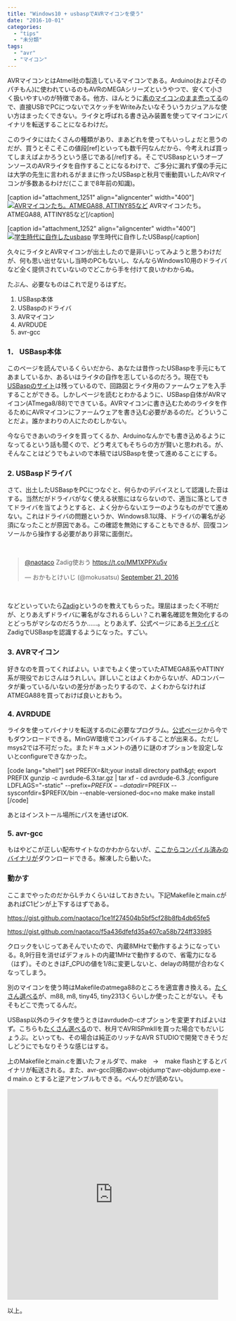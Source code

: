 ```yaml
---
title: "Windows10 + usbaspでAVRマイコンを使う"
date: "2016-10-01"
categories: 
  - "tips"
  - "未分類"
tags: 
  - "avr"
  - "マイコン"
---
```


AVRマイコンとはAtmel社の製造しているマイコンである。Arduino(およびそのパチもん)に使われているのもAVRのMEGAシリーズというやつで、安くて小さく扱いやすいのが特徴である。他方、ほんとうに[素のマイコンのまま売ってる](https://www.google.co.jp/search?q=atmel+atmega88&client=firefox-b&source=lnms&tbm=isch&sa=X&ved=0ahUKEwjH29ebtbLPAhXBpJQKHRpvA1AQ_AUICCgB&biw=1449&bih=994)ので、直接USBでPCにつないでスケッチをWriteみたいなそういうカジュアルな使い方はまったくできない。ライタと呼ばれる書き込み装置を使ってマイコンにバイナリを転送することになるわけだ。

このライタにはたくさんの種類があり、まあどれを使ってもいっしょだと思うのだが、買うとそこそこの値段\[ref\]といっても数千円なんだから、今考えれば買ってしまえばよかろうという感じである\[/ref\]する。そこでUSBaspというオープンソースのAVRライタを自作することになるわけで、ご多分に漏れず僕の手元には大学の先生に言われるがままに作ったUSBaspと秋月で衝動買いしたAVRマイコンが多数あるわけだ(ここまで8年前の知識)。

\[caption id="attachment\_1251" align="aligncenter" width="400"\][![AVRマイコンたち。ATMEGA88, ATTINY85など](https://blog.naotaco.com/assets/images/posts/2016/10/WP_20160929_00_52_57_Rich-400x300.jpg)](https://blog.naotaco.com/assets/images/posts/2016/10/WP_20160929_00_52_57_Rich.jpg) AVRマイコンたち。ATMEGA88, ATTINY85など\[/caption\]

\[caption id="attachment\_1252" align="aligncenter" width="400"\][![学生時代に自作したusbasp](https://blog.naotaco.com/assets/images/posts/2016/10/WP_20160929_00_53_38_Rich-400x300.jpg)](https://blog.naotaco.com/assets/images/posts/2016/10/WP_20160929_00_53_38_Rich.jpg) 学生時代に自作したUSBasp\[/caption\]

久々にライタとAVRマイコンが出土したので是非いじってみようと思うわけだが、何も思い出せないし当時のPCもないし、なんならWindows10用のドライバなど全く提供されていないのでどこから手を付けて良いかわからぬ。

たぶん、必要なものはこれで足りるはずだ。

1. USBasp本体
2. USBaspのドライバ
3. AVRマイコン
4. AVRDUDE
5. avr-gcc

### 1． USBasp本体

このページを読んでいるくらいだから、あなたは昔作ったUSBaspを手元にもてあましているか、あるいはライタの自作を志しているのだろう。現在でも[USBaspのサイト](http://www.fischl.de/usbasp/)は残っているので、回路図とライタ用のファームウェアを入手することができる。しかしページを読むとわかるように、USBasp自体がAVRマイコン(ATmega8/88)でできている。AVRマイコンに書き込むためのライタを作るためにAVRマイコンにファームウェアを書き込む必要があるのだ。どういうことだよ。誰かまわりの人にたのむしかない。

今ならできあいのライタを買ってくるか、Arduinoなんかでも書き込めるようになってるという話も聞くので、どう考えてもそちらの方が賢いと思われる。が、そんなことはどうでもよいので本稿ではUSBaspを使って進めることにする。

### 2\. USBaspドライバ

さて、出土したUSBaspをPCにつなぐと、何らかのデバイスとして認識した音はする。当然だがドライバがなく使える状態にはならないので、適当に落としてきてドライバを当てようとすると、よく分からないエラーのようなものがでて進めない。これはドライバの問題というか、Windows8.1以降、ドライバの署名が必須になったことが原因である。この確認を無効にすることもできるが、回復コンソールから操作する必要があり非常に面倒だ。

 

<blockquote class="twitter-tweet" data-lang="en"><p dir="ltr" lang="ja"><a href="https://twitter.com/naotaco">@naotaco</a> Zadig使おう <a href="https://t.co/MM1XPPXu5v">https://t.co/MM1XPPXu5v</a></p>— おかもとけいじ (@mokusatsu) <a href="https://twitter.com/mokusatsu/status/778524563411841024">September 21, 2016</a></blockquote>

<script async src="//platform.twitter.com/widgets.js" charset="utf-8"></script>

 

などといっていたら[Zadig](http://zadig.akeo.ie/)というのを教えてもらった。理屈はまったく不明だが、とりあえずドライバに署名がなされるらしい？これ署名確認を無効化するのとどっちがマシなのだろうか……。とりあえず、公式ページにある[ドライバ](http://www.fischl.de/usbasp/)とZadigでUSBaspを認識するようになった。すごい。

### 3\. AVRマイコン

好きなのを買ってくればよい。いまでもよく使っていたATMEGA8系やATTINY系が現役でおじさんはうれしい。詳しいことはよくわからないが、ADコンバータが乗っている/いないの差分があったりするので、よくわからなければATMEGA88を買っておけば良いとおもう。

### 4\. AVRDUDE

ライタを使ってバイナリを転送するのに必要なプログラム。[公式ページ](http://www.nongnu.org/avrdude/)から今でもダウンロードできる。MinGW環境でコンパイルすることが出来る。ただしmsys2では不可だった。またドキュメントの通りに謎のオプションを設定しないとconfigureできなかった。

\[code lang="shell"\] set PREFIX=&amp;lt;your install directory path&amp;gt; export PREFIX gunzip -c avrdude-6.3.tar.gz | tar xf - cd avrdude-6.3 ./configure LDFLAGS="-static" --prefix=$PREFIX --datadir=$PREFIX --sysconfdir=$PREFIX/bin --enable-versioned-doc=no make make install \[/code\]

あとはインストール場所にパスを通せばOK.

### 5\. avr-gcc

もはやどこが正しい配布サイトなのかわからないが、[ここからコンパイル済みのバイナリが](http://andybrown.me.uk/2015/03/08/avr-gcc-492/)ダウンロードできる。解凍したら動いた。

### 動かす

ここまでやったのだからLチカくらいはしておきたい。下記Makefileとmain.cがあればC1ピンが上下するはずである。

https://gist.github.com/naotaco/1ce1f274504b5bf5cf28b8fb4db65fe5

https://gist.github.com/naotaco/f5a436dfefd35a407ca58b724ff33985

クロックをいじってあそんでいたので、内蔵8MHzで動作するようになっている。8,9行目を消せばデフォルトの内蔵1MHzで動作するので、省電力になる（はず）。そのときはF\_CPUの値を1/8に変更しないと、delayの時間が合わなくなってしまう。

別のマイコンを使う時はMakefileのatmega88のところを適宜書き換える。[たくさん選べる](http://www.nongnu.org/avr-libc/user-manual/index.html)が、m88, m8, tiny45, tiny2313くらいしか使ったことがない。そもそもどこで売ってるんだ。

USBasp以外のライタを使うときはavrdudeの-cオプションを変更すればよいはず。こちらも[たくさん選べる](http://www.nongnu.org/avrdude/user-manual/avrdude_4.html#Option-Descriptions)ので、秋月でAVRISPmkIIを買った場合でもだいじょうぶ。といっても、その場合は純正のリッチなAVR STUDIOで開発できそうだしどうにでもなりそうな感じはする。

上のMakefileとmain.cを置いたフォルダで、make　→　make flashとするとバイナリが転送される。また、avr-gcc同梱のavr-objdumpでavr-objdump.exe -d main.o とすると逆アセンブルもできる。べんりだが読めない。

<iframe src="https://vine.co/v/5n0ZYrivTFB/embed/simple" width="480" height="480" frameborder="0"></iframe>

<script src="https://platform.vine.co/static/scripts/embed.js"></script>

以上。

